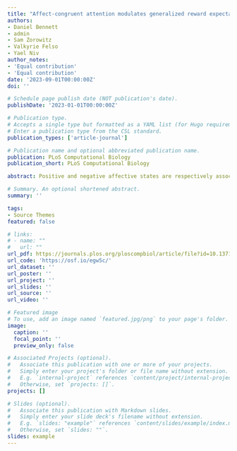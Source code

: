 ```yaml
---
title: "Affect-congruent attention modulates generalized reward expectations"
authors:
- Daniel Bennett
- admin
- Sam Zorowitz
- Valkyrie Felso
- Yael Niv
author_notes:
- 'Equal contribution'
- 'Equal contribution'
date: '2023-09-01T00:00:00Z'
doi: ''

# Schedule page publish date (NOT publication's date).
publishDate: '2023-01-01T00:00:00Z'

# Publication type.
# Accepts a single type but formatted as a YAML list (for Hugo requirements).
# Enter a publication type from the CSL standard.
publication_types: ['article-journal']

# Publication name and optional abbreviated publication name.
publication: PLoS Computational Biology
publication_short: PLoS Computational Biology

abstract: Positive and negative affective states are respectively associated with optimistic and pessimistic expectations regarding future reward. One mechanism that might underlie these affect-related expectation biases is attention to positive- versus negative-valence features (e.g., attending to the positive reviews of a restaurant versus its expensive price). Here we tested the effects of experimentally induced positive and negative affect on feature-based attention in 120 participants completing a compound-generalization task with eye-tracking. We found that participants’ reward expectations for novel compound stimuli were modulated in an affect-congruent way: positive affect induction increased reward expectations for compounds, whereas negative affect induction decreased reward expectations. Computational modelling and eye-tracking analyses each revealed that these effects were driven by affect-congruent changes in participants’ allocation of attention to high- versus low-value features of compounds. These results provide mechanistic insight into a process by which affect produces biases in generalized reward expectations.

# Summary. An optional shortened abstract.
summary: ''

tags:
- Source Themes
featured: false

# links:
# - name: ""
#   url: ""
url_pdf: https://journals.plos.org/ploscompbiol/article/file?id=10.1371/journal.pcbi.1011707&type=printable
url_code: 'https://osf.io/egw5c/'
url_dataset: ''
url_poster: ''
url_project: ''
url_slides: ''
url_source: ''
url_video: ''

# Featured image
# To use, add an image named `featured.jpg/png` to your page's folder. 
image:
  caption: ''
  focal_point: ''
  preview_only: false

# Associated Projects (optional).
#   Associate this publication with one or more of your projects.
#   Simply enter your project's folder or file name without extension.
#   E.g. `internal-project` references `content/project/internal-project/index.md`.
#   Otherwise, set `projects: []`.
projects: []

# Slides (optional).
#   Associate this publication with Markdown slides.
#   Simply enter your slide deck's filename without extension.
#   E.g. `slides: "example"` references `content/slides/example/index.md`.
#   Otherwise, set `slides: ""`.
slides: example
---
```


<!-- {{% callout note %}}
Click the *Cite* button above to demo the feature to enable visitors to import publication metadata into their reference management software.
{{% /callout %}}

{{% callout note %}}
Create your slides in Markdown - click the *Slides* button to check out the example.
{{% /callout %}}

Add the publication's **full text** or **supplementary notes** here. You can use rich formatting such as including [code, math, and images](https://docs.hugoblox.com/content/writing-markdown-latex/). -->
